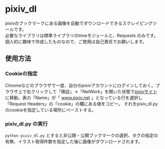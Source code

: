 # pixiv_dl
pixivのブックマークにある画像を自動でダウンロードできるスクレイピングツールです。<br>
必要なライブラリは標準ライブラリのtimeモジュールと、Requests のみです。<br>
個人的に趣味で作成したものなので、ご使用は自己責任でお願いします。

## 使用方法

### Cookieの指定
Chromeなどのブラウザで一度、自分のpixivアカウントにログインしておく。ブラウザ上で右クリックして「検証」→「NetWork」を開いた状態で[pixivサイト](https://www.pixiv.net/)に移動。表の「Name」が「 www.pixiv.net 」となっている行を選択し「Request Headers」の「cookie」の欄にある値をコピー。
それをpixiv_dl.py のcookieを指定している場所にペーストする。

### pixiv_dl.py の実行
```python pixiv_dl.py``` とすると非公開・公開ブックマークの選択、タグの指定の有無、イラスト取得件数を指定した後に画像がダウンロードされます。
